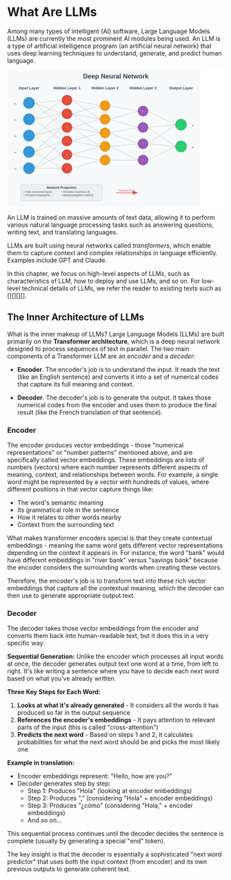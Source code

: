 
# What Are LLMs

Among many types of intelligent (AI) software, Large Language Models (LLMs) are currently the most prominent AI modules being used. An LLM is a type of artificial intelligence program (an artificial neural network) that uses deep learning techniques to understand, generate, and predict human language. 

![Neural Network](./images/neural-network.svg)

An LLM is trained on massive amounts of text data, allowing it to perform various natural language processing tasks such as answering questions, writing text, and translating languages. 

LLMs are built using neural networks called *transformers*, which enable them to capture context and complex relationships in language efficiently. Examples include GPT and Claude.

In this chapter, we focus on high-level aspects of LLMs, such as characteristics of LLM, how to deploy and use LLMs, and so on. For low-level technical details of LLMs, we refer the reader to existing texts such as [][][][].


## The Inner Architecture of LLMs

What is the inner makeup of LLMs? Large Language Models (LLMs) are built primarily on the **Transformer architecture**, which is a deep neural network designed to process sequences of text in parallel. The two main components of a Transformer LLM are an *encoder* and a *decoder*:

- **Encoder**. The encoder's job is to understand the input. It reads the text (like an English sentence) and converts it into a set of numerical codes that capture its full meaning and context.

- **Decoder**. The decoder's job is to generate the output. It takes those numerical codes from the encoder and uses them to produce the final result (like the French translation of that sentence).


### Encoder

The encoder produces vector embeddings - those "numerical representations" or "number patterns" mentioned above, and are specifically called vector embeddings. These embeddings are lists of numbers (vectors) where each number represents different aspects of meaning, context, and relationships between words. For example, a single word might be represented by a vector with hundreds of values, where different positions in that vector capture things like:

- The word's semantic meaning
- Its grammatical role in the sentence
- How it relates to other words nearby
- Context from the surrounding text

What makes transformer encoders special is that they create contextual embeddings - meaning the same word gets different vector representations depending on the context it appears in. For instance, the word "bank" would have different embeddings in "river bank" versus "savings bank" because the encoder considers the surrounding words when creating these vectors.

Therefore, the encoder's job is to transform text into these rich vector embeddings that capture all the contextual meaning, which the decoder can then use to generate appropriate output text.


### Decoder

The decoder takes those vector embeddings from the encoder and converts them back into human-readable text, but it does this in a very specific way:

**Sequential Generation:** Unlike the encoder which processes all input words at once, the decoder generates output text one word at a time, from left to right. It's like writing a sentence where you have to decide each next word based on what you've already written.

**Three Key Steps for Each Word:**
1. **Looks at what it's already generated** - It considers all the words it has produced so far in the output sequence
2. **References the encoder's embeddings** - It pays attention to relevant parts of the input (this is called "cross-attention")
3. **Predicts the next word** - Based on steps 1 and 2, it calculates probabilities for what the next word should be and picks the most likely one

**Example in translation:**
- Encoder embeddings represent: "Hello, how are you?"
- Decoder generates step by step:
  - Step 1: Produces "Hola" (looking at encoder embeddings)
  - Step 2: Produces "," (considering "Hola" + encoder embeddings)  
  - Step 3: Produces "¿cómo" (considering "Hola," + encoder embeddings)
  - And so on...

This sequential process continues until the decoder decides the sentence is complete (usually by generating a special "end" token).

The key insight is that the decoder is essentially a sophisticated "next word predictor" that uses both the input context (from encoder) and its own previous outputs to generate coherent text.